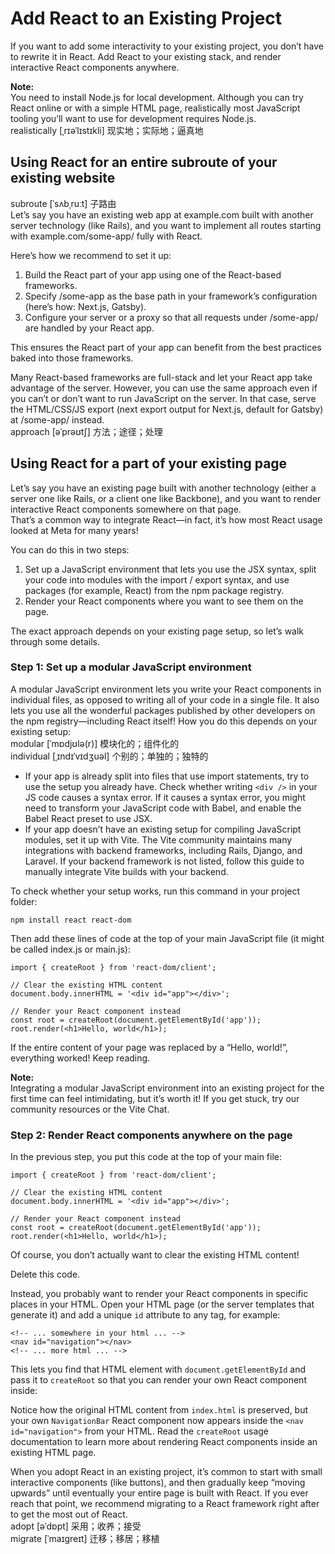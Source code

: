 # Add React to an Existing Project
If you want to add some interactivity to your existing project, you don’t have to rewrite it in React. Add React to your existing stack, and render interactive React components anywhere.

**Note:**\
You need to install Node.js for local development. Although you can try React online or with a simple HTML page, realistically most JavaScript tooling you’ll want to use for development requires Node.js.\
realistically [ˌrɪəˈlɪstɪkli] 现实地；实际地；逼真地

## Using React for an entire subroute of your existing website
subroute [ˈsʌbˌruːt] 子路由\
Let’s say you have an existing web app at example.com built with another server technology (like Rails), and you want to implement all routes starting with example.com/some-app/ fully with React.

Here’s how we recommend to set it up:

1. Build the React part of your app using one of the React-based frameworks.
2. Specify /some-app as the base path in your framework’s configuration (here’s how: Next.js, Gatsby).
3. Configure your server or a proxy so that all requests under /some-app/ are handled by your React app.

This ensures the React part of your app can benefit from the best practices baked into those frameworks.

Many React-based frameworks are full-stack and let your React app take advantage of the server. However, you can use the same approach even if you can’t or don’t want to run JavaScript on the server. In that case, serve the HTML/CSS/JS export (next export output for Next.js, default for Gatsby) at /some-app/ instead.\
approach [əˈprəʊtʃ] 方法；途径；处理

## Using React for a part of your existing page
Let’s say you have an existing page built with another technology (either a server one like Rails, or a client one like Backbone), and you want to render interactive React components somewhere on that page.\
 That’s a common way to integrate React—in fact, it’s how most React usage looked at Meta for many years!

You can do this in two steps:
1. Set up a JavaScript environment that lets you use the JSX syntax, split your code into modules with the import / export syntax, and use packages (for example, React) from the npm package registry.
2. Render your React components where you want to see them on the page.

The exact approach depends on your existing page setup, so let’s walk through some details.

### Step 1: Set up a modular JavaScript environment
A modular JavaScript environment lets you write your React components in individual files, as opposed to writing all of your code in a single file. It also lets you use all the wonderful packages published by other developers on the npm registry—including React itself! How you do this depends on your existing setup:\
modular [ˈmɒdjʊlə(r)] 模块化的；组件化的\
individual [ˌɪndɪˈvɪdʒuəl] 个别的；单独的；独特的

- If your app is already split into files that use import statements, try to use the setup you already have. Check whether writing `<div />` in your JS code causes a syntax error. If it causes a syntax error, you might need to transform your JavaScript code with Babel, and enable the Babel React preset to use JSX.
- If your app doesn’t have an existing setup for compiling JavaScript modules, set it up with Vite. The Vite community maintains many integrations with backend frameworks, including Rails, Django, and Laravel. If your backend framework is not listed, follow this guide to manually integrate Vite builds with your backend.

To check whether your setup works, run this command in your project folder:
```
npm install react react-dom
```
Then add these lines of code at the top of your main JavaScript file (it might be called index.js or main.js):
```
import { createRoot } from 'react-dom/client';

// Clear the existing HTML content
document.body.innerHTML = '<div id="app"></div>';

// Render your React component instead
const root = createRoot(document.getElementById('app'));
root.render(<h1>Hello, world</h1>);
```
If the entire content of your page was replaced by a “Hello, world!”, everything worked! Keep reading.

**Note:**\
Integrating a modular JavaScript environment into an existing project for the first time can feel intimidating, but it’s worth it! If you get stuck, try our community resources or the Vite Chat.

### Step 2: Render React components anywhere on the page
In the previous step, you put this code at the top of your main file:
```
import { createRoot } from 'react-dom/client';

// Clear the existing HTML content
document.body.innerHTML = '<div id="app"></div>';

// Render your React component instead
const root = createRoot(document.getElementById('app'));
root.render(<h1>Hello, world</h1>);
```
Of course, you don’t actually want to clear the existing HTML content!

Delete this code.

Instead, you probably want to render your React components in specific places in your HTML. Open your HTML page (or the server templates that generate it) and add a unique `id` attribute to any tag, for example:
```
<!-- ... somewhere in your html ... -->
<nav id="navigation"></nav>
<!-- ... more html ... -->
```
This lets you find that HTML element with `document.getElementById` and pass it to `createRoot` so that you can render your own React component inside:

Notice how the original HTML content from `index.html` is preserved, but your own `NavigationBar` React component now appears inside the `<nav id="navigation">` from your HTML. Read the `createRoot` usage documentation to learn more about rendering React components inside an existing HTML page.

When you adopt React in an existing project, it’s common to start with small interactive components (like buttons), and then gradually keep “moving upwards” until eventually your entire page is built with React. If you ever reach that point, we recommend migrating to a React framework right after to get the most out of React.\
adopt [əˈdɒpt] 采用；收养；接受\
migrate [ˈmaɪɡreɪt] 迁移；移居；移植
